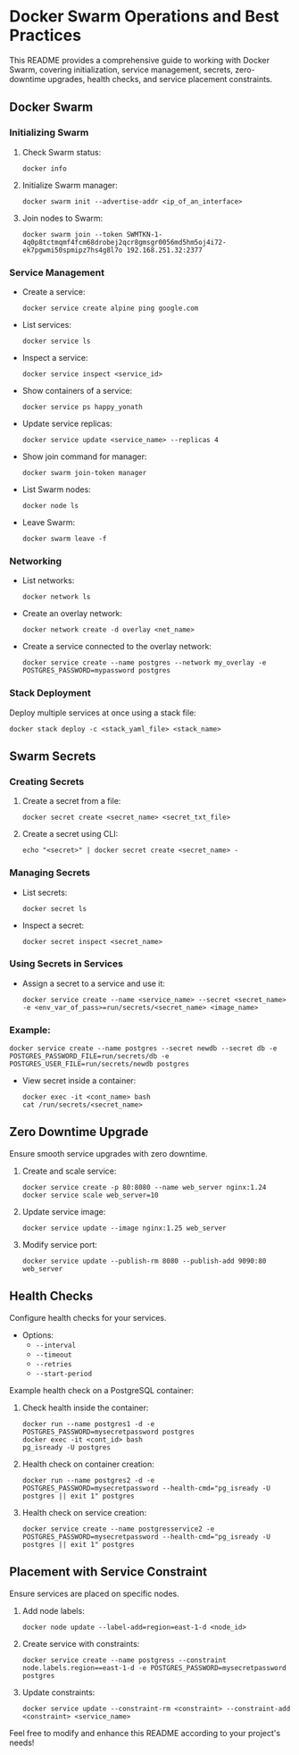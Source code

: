 # Docker Swarm Operations and Best Practices

This README provides a comprehensive guide to working with Docker Swarm, covering initialization, service management, secrets, zero-downtime upgrades, health checks, and service placement constraints.

## Docker Swarm

### Initializing Swarm

1. Check Swarm status:
    ```
    docker info
    ```

2. Initialize Swarm manager:
    ```
    docker swarm init --advertise-addr <ip_of_an_interface>
    ```

3. Join nodes to Swarm:
    ```
    docker swarm join --token SWMTKN-1-4q0p8tctmqmf4fcm68drobej2qcr8gmsgr0056md5hm5oj4i72-ek7pgwmi50spmipz7hs4g8l7o 192.168.251.32:2377
    ```

### Service Management

- Create a service:
    ```
    docker service create alpine ping google.com
    ```

- List services:
    ```
    docker service ls
    ```

- Inspect a service:
    ```
    docker service inspect <service_id>
    ```

- Show containers of a service:
    ```
    docker service ps happy_yonath
    ```

- Update service replicas:
    ```
    docker service update <service_name> --replicas 4
    ```

- Show join command for manager:
    ```
    docker swarm join-token manager
    ```

- List Swarm nodes:
    ```
    docker node ls
    ```

- Leave Swarm:
    ```
    docker swarm leave -f
    ```

### Networking

- List networks:
    ```
    docker network ls
    ```

- Create an overlay network:
    ```
    docker network create -d overlay <net_name>
    ```

- Create a service connected to the overlay network:
    ```
    docker service create --name postgres --network my_overlay -e POSTGRES_PASSWORD=mypassword postgres
    ```

### Stack Deployment

Deploy multiple services at once using a stack file:
```
docker stack deploy -c <stack_yaml_file> <stack_name>
```

## Swarm Secrets

### Creating Secrets

1. Create a secret from a file:
    ```
    docker secret create <secret_name> <secret_txt_file>
    ```

2. Create a secret using CLI:
    ```
    echo "<secret>" | docker secret create <secret_name> -
    ```

### Managing Secrets

- List secrets:
    ```
    docker secret ls
    ```

- Inspect a secret:
    ```
    docker secret inspect <secret_name>
    ```

### Using Secrets in Services

- Assign a secret to a service and use it:
    ```
    docker service create --name <service_name> --secret <secret_name> -e <env_var_of_pass>=run/secrets/<secret_name> <image_name>
    ```

### Example:

```
docker service create --name postgres --secret newdb --secret db -e POSTGRES_PASSWORD_FILE=run/secrets/db -e POSTGRES_USER_FILE=run/secrets/newdb postgres
```

- View secret inside a container:
    ```
    docker exec -it <cont_name> bash
    cat /run/secrets/<secret_name>
    ```

## Zero Downtime Upgrade

Ensure smooth service upgrades with zero downtime.

1. Create and scale service:
    ```
    docker service create -p 80:8080 --name web_server nginx:1.24
    docker service scale web_server=10
    ```

2. Update service image:
    ```
    docker service update --image nginx:1.25 web_server
    ```

3. Modify service port:
    ```
    docker service update --publish-rm 8080 --publish-add 9090:80 web_server
    ```

## Health Checks

Configure health checks for your services.

- Options:
    - `--interval`
    - `--timeout`
    - `--retries`
    - `--start-period`

Example health check on a PostgreSQL container:

1. Check health inside the container:
    ```
    docker run --name postgres1 -d -e POSTGRES_PASSWORD=mysecretpassword postgres
    docker exec -it <cont_id> bash
    pg_isready -U postgres
    ```

2. Health check on container creation:
    ```
    docker run --name postgres2 -d -e POSTGRES_PASSWORD=mysecretpassword --health-cmd="pg_isready -U postgres || exit 1" postgres
    ```

3. Health check on service creation:
    ```
    docker service create --name postgresservice2 -e POSTGRES_PASSWORD=mysecretpassword --health-cmd="pg_isready -U postgres || exit 1" postgres
    ```

## Placement with Service Constraint

Ensure services are placed on specific nodes.

1. Add node labels:
    ```
    docker node update --label-add=region=east-1-d <node_id>
    ```

2. Create service with constraints:
    ```
    docker service create --name postgress --constraint node.labels.region==east-1-d -e POSTGRES_PASSWORD=mysecretpassword postgres
    ```

3. Update constraints:
    ```
    docker service update --constraint-rm <constraint> --constraint-add <constraint> <service_name>
    ```

Feel free to modify and enhance this README according to your project's needs!